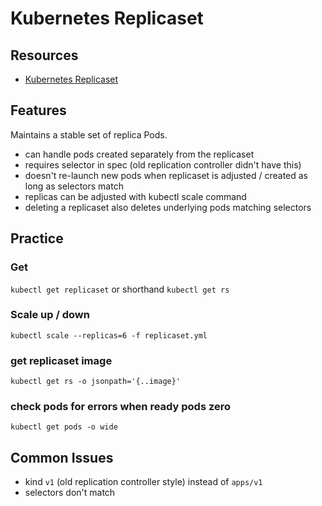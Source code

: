 # Kubernetes Replicaset

## Resources
- [Kubernetes Replicaset](https://kubernetes.io/docs/concepts/workloads/controllers/replicaset/)

## Features
Maintains a stable set of replica Pods.

- can handle pods created separately from the replicaset
- requires selector in spec (old replication controller didn't have this)
- doesn't re-launch new pods when replicaset is adjusted / created as long as selectors match
- replicas can be adjusted with kubectl scale command
- deleting a replicaset also deletes underlying pods matching selectors

## Practice

### Get
`kubectl get replicaset` or shorthand `kubectl get rs`

### Scale up / down
`kubectl scale --replicas=6 -f replicaset.yml`

### get replicaset image
`kubectl get rs -o jsonpath='{..image}'`

### check pods for errors when ready pods zero
`kubectl get pods -o wide`

## Common Issues

- kind `v1` (old replication controller style) instead of `apps/v1`
- selectors don't match